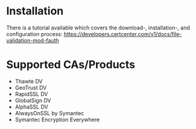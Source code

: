 # Installation

There is a tutorial available which covers the download-, installation-, and configuration process:
https://developers.certcenter.com/v1/docs/file-validation-mod-fauth

# Supported CAs/Products

 - Thawte DV
 - GeoTrust DV
 - RapidSSL DV
 - GlobalSign DV
 - AlphaSSL DV
 - AlwaysOnSSL by Symantec
 - Symantec Encryption Everywhere
 
